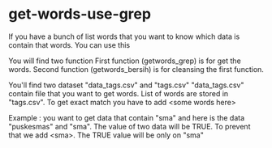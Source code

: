 # get-words-use-grep
If you have a bunch of list words that you want to know which data is contain that words. You can use this

You will find two function
First function (getwords_grep) is for get the words.
Second function (getwords_bersih) is for cleansing the first function.

You'll find two dataset "data_tags.csv" and "tags.csv"
"data_tags.csv" contain file that you want to get words. List of words are stored in "tags.csv".
To get exact match you have to add \<some words here\>

Example : you want to get data that contain "sma" and here is the data "puskesmas" and "sma". The value of two data will be TRUE. To prevent that we add \<sma\>. The TRUE value will be only on "sma" 


